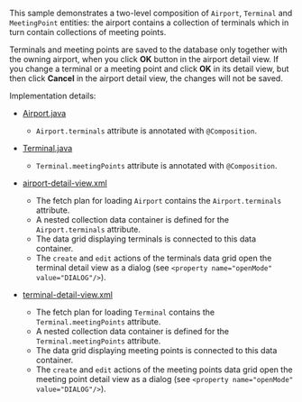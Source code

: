 This sample demonstrates a two-level composition of `Airport`, `Terminal` and `MeetingPoint` entities: the airport contains a collection of terminals which in turn contain collections of meeting points. 

Terminals and meeting points are saved to the database only together with the owning airport, when you click **OK** button in the airport detail view. If you change a terminal or a meeting point and click **OK** in its detail view, but then click **Cancel** in the airport detail view, the changes will not be saved.  

Implementation details: 

- [Airport.java]({basePath}?tab=Airport.java)
  - `Airport.terminals` attribute is annotated with `@Composition`.

- [Terminal.java]({basePath}?tab=Terminal.java)
  - `Terminal.meetingPoints` attribute is annotated with `@Composition`.

- [airport-detail-view.xml]({basePath}?tab=airport-detail-view.xml)
  - The fetch plan for loading `Airport` contains the `Airport.terminals` attribute.
  - A nested collection data container is defined for the `Airport.terminals` attribute. 
  - The data grid displaying terminals is connected to this data container.
  - The `create` and `edit` actions of the terminals data grid open the terminal detail view as a dialog (see `<property name="openMode" value="DIALOG"/>`). 

- [terminal-detail-view.xml]({basePath}?tab=terminal-detail-view.xml)
  - The fetch plan for loading `Terminal` contains the `Terminal.meetingPoints` attribute.
  - A nested collection data container is defined for the `Terminal.meetingPoints` attribute.
  - The data grid displaying meeting points is connected to this data container.
  - The `create` and `edit` actions of the meeting points data grid open the meeting point detail view as a dialog (see `<property name="openMode" value="DIALOG"/>`).
